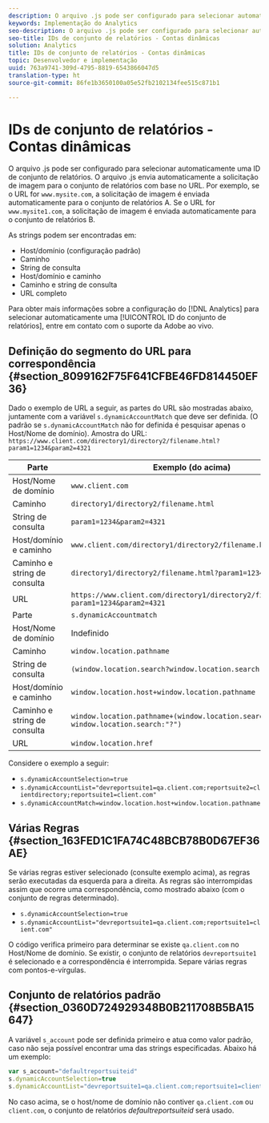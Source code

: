 ```yaml
---
description: O arquivo .js pode ser configurado para selecionar automaticamente uma ID de conjunto de relatórios.
keywords: Implementação do Analytics
seo-description: O arquivo .js pode ser configurado para selecionar automaticamente uma ID de conjunto de relatórios.
seo-title: IDs de conjunto de relatórios - Contas dinâmicas
solution: Analytics
title: IDs de conjunto de relatórios - Contas dinâmicas
topic: Desenvolvedor e implementação
uuid: 763a9741-309d-4795-8819-6543866047d5
translation-type: ht
source-git-commit: 86fe1b3650100a05e52fb2102134fee515c871b1

---
```



# IDs de conjunto de relatórios - Contas dinâmicas

O arquivo .js pode ser configurado para selecionar automaticamente uma ID de conjunto de relatórios. O arquivo .js envia automaticamente a solicitação de imagem para o conjunto de relatórios com base no URL. Por exemplo, se o URL for `www.mysite.com`, a solicitação de imagem é enviada automaticamente para o conjunto de relatórios A. Se o URL for `www.mysite1.com`, a solicitação de imagem é enviada automaticamente para o conjunto de relatórios B.

As strings podem ser encontradas em:

* Host/domínio (configuração padrão)
* Caminho
* String de consulta
* Host/domínio e caminho
* Caminho e string de consulta
* URL completo

Para obter mais informações sobre a configuração do [!DNL Analytics] para selecionar automaticamente uma [!UICONTROL  ID do conjunto de relatórios], entre em contato com o suporte da Adobe ao vivo.

## Definição do segmento do URL para correspondência {#section_8099162F75F641CFBE46FD814450EF36}

Dado o exemplo de URL a seguir, as partes do URL são mostradas abaixo, juntamente com a variável `s.dynamicAccountMatch` que deve ser definida. (O padrão se `s.dynamicAccountMatch` não for definida é pesquisar apenas o Host/Nome de domínio).
Amostra do URL: `https://www.client.com/directory1/directory2/filename.html?param1=1234&param2=4321`

| Parte | Exemplo (do acima) |
|---|---|
| Host/Nome de domínio | `www.client.com` |
| Caminho | `directory1/directory2/filename.html` |
| String de consulta | `param1=1234&param2=4321` |
| Host/domínio e caminho | `www.client.com/directory1/directory2/filename.html` |
| Caminho e string de consulta | `directory1/directory2/filename.html?param1=1234&param2=4321` |
| URL | `https://www.client.com/directory1/directory2/filename.html?param1=1234&param2=4321` |
| Parte | `s.dynamicAccountmatch` |
| Host/Nome de domínio | Indefinido |
| Caminho | `window.location.pathname` |
| String de consulta | `(window.location.search?window.location.search:"?")` |
| Host/domínio e caminho | `window.location.host+window.location.pathname` |
| Caminho e string de consulta | `window.location.pathname+(window.location.search?window.location.search:"?")` |
| URL | `window.location.href` |

Considere o exemplo a seguir:

* `s.dynamicAccountSelection=true`
* `s.dynamicAccountList="devreportsuite1=qa.client.com;reportsuite2=clientdirectory;reportsuite1=client.com"`
* `s.dynamicAccountMatch=window.location.host+window.location.pathname`

## Várias Regras {#section_163FED1C1FA74C48BCB78B0D67EF36AE}

Se várias regras estiver selecionado (consulte exemplo acima), as regras serão executadas da esquerda para a direita. As regras são interrompidas assim que ocorre uma correspondência, como mostrado abaixo (com o conjunto de regras determinado).

* `s.dynamicAccountSelection=true`
* `s.dynamicAccountList="devreportsuite1=qa.client.com;reportsuite1=client.com"`

O código verifica primeiro para determinar se existe `qa.client.com` no Host/Nome de domínio. Se existir, o conjunto de relatórios `devreportsuite1` é selecionado e a correspondência é interrompida. Separe várias regras com pontos-e-vírgulas.

## Conjunto de relatórios padrão {#section_0360D724929348B0B211708B5BA15647}

A variável `s_account` pode ser definida primeiro e atua como valor padrão, caso não seja possível encontrar uma das strings especificadas. Abaixo há um exemplo:

```javascript
var s_account="defaultreportsuiteid" 
s.dynamicAccountSelection=true 
s.dynamicAccountList="devreportsuite1=qa.client.com;reportsuite1=client.com" 
```

No caso acima, se o host/nome de domínio não contiver `qa.client.com` ou `client.com`, o conjunto de relatórios *defaultreportsuiteid* será usado.
